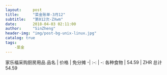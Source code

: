 ```yaml
---
layout:     post
title:      "菜金账单-3月12"
subtitle:   "第012次-ZXwm"
date:       2018-04-03 02:11:00
author:     "SinZheng"
header-img: "img/post-bg-unix-linux.jpg"
catalog: true
tags:
    -菜金
---
```

  家乐福采购厨房用品
品名 | 价格 | 免分摊 
-| :-: | -: 
各种食物 | 54.59 | ZHR
总计54.59
